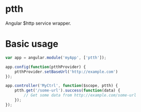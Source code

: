 ptth
====

Angular $http service wrapper.

# Basic usage

```javascript
var app = angular.module('myApp', ['ptth']);

app.config(function(ptthProvider) {
    ptthProvider.setBaseUrl('http://example.com')
});

app.controller('MyCtrl', function($scope, ptth) {
    ptth.get('/some-url').success(function(data) { 
        // Get some data from http://example.com/some-url 
    });
});
```


